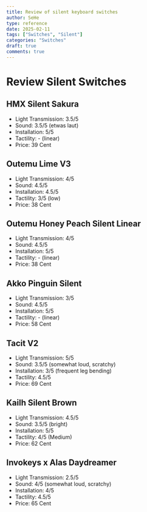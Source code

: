 ```yaml
---
title: Review of silent keyboard switches
author: SeHe
type: reference
date: 2025-02-11
tags: ["Switches", "Silent"]
categories: "Switches"
draft: true
comments: true
---
```


# Review Silent Switches

## HMX Silent Sakura

 - Light Transmission: 3.5/5
 - Sound: 3.5/5 (etwas laut)
 - Installation: 5/5
 - Tactility: - (linear)
 - Price: 39 Cent

## Outemu Lime V3

 - Light Transmission: 4/5
 - Sound: 4.5/5
 - Installation: 4.5/5
 - Tactility: 3/5 (low)
 - Price: 38 Cent

## Outemu Honey Peach Silent Linear

 - Light Transmission: 4/5
 - Sound: 4.5/5
 - Installation: 5/5
 - Tactility: - (linear)
 - Price: 38 Cent

## Akko Pinguin Silent

 - Light Transmission: 3/5
 - Sound: 4.5/5
 - Installation: 5/5
 - Tactility: - (linear)
 - Price: 58 Cent

## Tacit V2

 - Light Transmission: 5/5
 - Sound: 3.5/5 (somewhat loud, scratchy)
 - Installation: 3/5 (frequent leg bending)
 - Tactility: 4.5/5
 - Price: 69 Cent

## Kailh Silent Brown

 - Light Transmission: 4.5/5
 - Sound: 3.5/5 (bright)
 - Installation: 5/5
 - Tactility: 4/5 (Medium)
 - Price: 62 Cent
 
## Invokeys x Alas Daydreamer

 - Light Transmission: 2.5/5
 - Sound: 4/5 (somewhat loud, scratchy)
 - Installation: 4/5
 - Tactility: 4.5/5
 - Price: 65 Cent